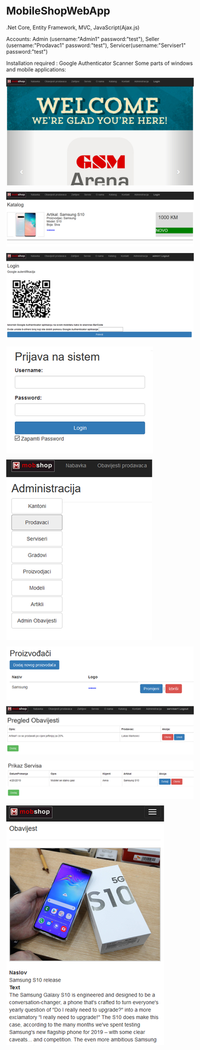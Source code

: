 # MobileShopWebApp
  

.Net Core, Entity Framework, MVC, JavaScript(Ajax.js)

Accounts: Admin (username:"Admin1" password:"test"), Seller (username:"Prodavac1" password:"test"), Servicer(username:"Serviser1" password:"test")

Installation required : Google Authenticator Scanner
Some parts of windows and mobile applications:


![](webAppSlike/webApp1.png)

![](webAppSlike/webApp2.png)

![](webAppSlike/webApp3.png)

![](webAppSlike/webApp4.png)

![](webAppSlike/webApp5.png)

![](webAppSlike/webApp6.png)

![](webAppSlike/webApp7.png)

![](webAppSlike/webApp8.png)

![](webAppSlike/webApp9.png)
